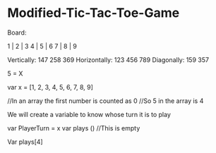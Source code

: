 # Modified-Tic-Tac-Toe-Game

Board:

1 | 2 | 3 
4 | 5 | 6
7 | 8 | 9


Vertically: 147 258 369
Horizontally: 123 456 789
Diagonally: 159 357

5 = X

var x = [1, 2, 3, 4, 5, 6, 7, 8, 9]

//In an array the first number is counted as 0
//So 5 in the array is 4

We will create a variable to know whose turn it is to play

var PlayerTurn = x
var plays () //This is empty

Var plays[4]
